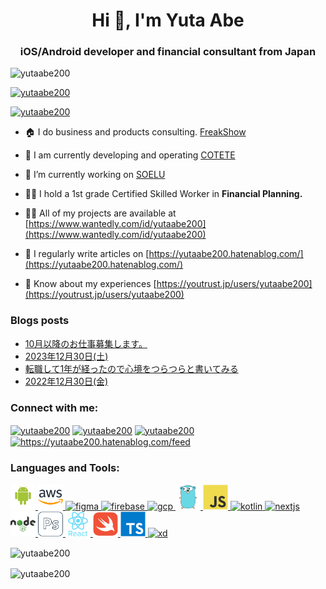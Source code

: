 <h1 align="center">Hi 👋, I'm Yuta Abe</h1>
<h3 align="center">iOS/Android developer and financial consultant from Japan</h3>

<p align="left"> <img src="https://komarev.com/ghpvc/?username=yutaabe200&label=Profile%20views&color=0e75b6&style=flat" alt="yutaabe200" /> </p>

<p align="left"> <a href="https://github.com/ryo-ma/github-profile-trophy"><img src="https://github-profile-trophy.vercel.app/?username=yutaabe200" alt="yutaabe200" /></a> </p>

<p align="left"> <a href="https://twitter.com/yutaabe200" target="blank"><img src="https://img.shields.io/twitter/follow/yutaabe200?logo=twitter&style=for-the-badge" alt="yutaabe200" /></a> </p>

- 🏠 I do business and products consulting. [FreakShow](https://freak-show.jp/)

- 🌱 I am currently developing and operating [COTETE](https://cotete.app/)

- 🧘 I’m currently working on [SOELU](https://www.soelu.com/)

- 🧑‍🎓 I hold a 1st grade Certified Skilled Worker in **Financial Planning.**

- 👨‍💻 All of my projects are available at [https://www.wantedly.com/id/yutaabe200](https://www.wantedly.com/id/yutaabe200)

- 📝 I regularly write articles on [https://yutaabe200.hatenablog.com/](https://yutaabe200.hatenablog.com/)

- 📄 Know about my experiences [https://youtrust.jp/users/yutaabe200](https://youtrust.jp/users/yutaabe200)

### Blogs posts
<!-- BLOG-POST-LIST:START -->
- [10月以降のお仕事募集します。](https://yutaabe200.hatenablog.com/entry/2024/07/28/10%E6%9C%88%E4%BB%A5%E9%99%8D%E3%81%AE%E3%81%8A%E4%BB%95%E4%BA%8B%E5%8B%9F%E9%9B%86%E3%81%97%E3%81%BE%E3%81%99%E3%80%82)
- [2023年12月30日&lpar;土&rpar;](https://yutaabe200.hatenablog.com/entry/2023/12/30/2023%E5%B9%B412%E6%9C%8830%E6%97%A5%28%E5%9C%9F%29)
- [転職して1年が経ったので心境をつらつらと書いてみる](https://yutaabe200.hatenablog.com/entry/2023/01/10/%E8%BB%A2%E8%81%B7%E3%81%97%E3%81%A61%E5%B9%B4%E3%81%8C%E7%B5%8C%E3%81%A3%E3%81%9F%E3%81%AE%E3%81%A7%E5%BF%83%E5%A2%83%E3%82%92%E3%81%A4%E3%82%89%E3%81%A4%E3%82%89%E3%81%A8%E6%9B%B8%E3%81%84)
- [2022年12月30日&lpar;金&rpar;](https://yutaabe200.hatenablog.com/entry/2022/12/30/2022%E5%B9%B412%E6%9C%8830%E6%97%A5%28%E9%87%91%29)
<!-- BLOG-POST-LIST:END -->

<h3 align="left">Connect with me:</h3>
<p align="left">
<a href="https://twitter.com/yutaabe200" target="blank"><img align="center" src="https://raw.githubusercontent.com/rahuldkjain/github-profile-readme-generator/master/src/images/icons/Social/twitter.svg" alt="yutaabe200" height="30" width="40" /></a>
<a href="https://fb.com/yutaabe200" target="blank"><img align="center" src="https://raw.githubusercontent.com/rahuldkjain/github-profile-readme-generator/master/src/images/icons/Social/facebook.svg" alt="yutaabe200" height="30" width="40" /></a>
<a href="https://instagram.com/yutaabe200" target="blank"><img align="center" src="https://raw.githubusercontent.com/rahuldkjain/github-profile-readme-generator/master/src/images/icons/Social/instagram.svg" alt="yutaabe200" height="30" width="40" /></a>
<a href="/https://yutaabe200.hatenablog.com/feed" target="blank"><img align="center" src="https://raw.githubusercontent.com/rahuldkjain/github-profile-readme-generator/master/src/images/icons/Social/rss.svg" alt="https://yutaabe200.hatenablog.com/feed" height="30" width="40" /></a>
</p>

<h3 align="left">Languages and Tools:</h3>
<p align="left"> <a href="https://developer.android.com" target="_blank" rel="noreferrer"> <img src="https://raw.githubusercontent.com/devicons/devicon/master/icons/android/android-original-wordmark.svg" alt="android" width="40" height="40"/> </a> <a href="https://aws.amazon.com" target="_blank" rel="noreferrer"> <img src="https://raw.githubusercontent.com/devicons/devicon/master/icons/amazonwebservices/amazonwebservices-original-wordmark.svg" alt="aws" width="40" height="40"/> </a> <a href="https://www.figma.com/" target="_blank" rel="noreferrer"> <img src="https://www.vectorlogo.zone/logos/figma/figma-icon.svg" alt="figma" width="40" height="40"/> </a> <a href="https://firebase.google.com/" target="_blank" rel="noreferrer"> <img src="https://www.vectorlogo.zone/logos/firebase/firebase-icon.svg" alt="firebase" width="40" height="40"/> </a> <a href="https://cloud.google.com" target="_blank" rel="noreferrer"> <img src="https://www.vectorlogo.zone/logos/google_cloud/google_cloud-icon.svg" alt="gcp" width="40" height="40"/> </a> <a href="https://golang.org" target="_blank" rel="noreferrer"> <img src="https://raw.githubusercontent.com/devicons/devicon/master/icons/go/go-original.svg" alt="go" width="40" height="40"/> </a> <a href="https://developer.mozilla.org/en-US/docs/Web/JavaScript" target="_blank" rel="noreferrer"> <img src="https://raw.githubusercontent.com/devicons/devicon/master/icons/javascript/javascript-original.svg" alt="javascript" width="40" height="40"/> </a> <a href="https://kotlinlang.org" target="_blank" rel="noreferrer"> <img src="https://www.vectorlogo.zone/logos/kotlinlang/kotlinlang-icon.svg" alt="kotlin" width="40" height="40"/> </a> <a href="https://nextjs.org/" target="_blank" rel="noreferrer"> <img src="https://cdn.worldvectorlogo.com/logos/nextjs-2.svg" alt="nextjs" width="40" height="40"/> </a> <a href="https://nodejs.org" target="_blank" rel="noreferrer"> <img src="https://raw.githubusercontent.com/devicons/devicon/master/icons/nodejs/nodejs-original-wordmark.svg" alt="nodejs" width="40" height="40"/> </a> <a href="https://www.photoshop.com/en" target="_blank" rel="noreferrer"> <img src="https://raw.githubusercontent.com/devicons/devicon/master/icons/photoshop/photoshop-line.svg" alt="photoshop" width="40" height="40"/> </a> <a href="https://reactjs.org/" target="_blank" rel="noreferrer"> <img src="https://raw.githubusercontent.com/devicons/devicon/master/icons/react/react-original-wordmark.svg" alt="react" width="40" height="40"/> </a> <a href="https://developer.apple.com/swift/" target="_blank" rel="noreferrer"> <img src="https://raw.githubusercontent.com/devicons/devicon/master/icons/swift/swift-original.svg" alt="swift" width="40" height="40"/> </a> <a href="https://www.typescriptlang.org/" target="_blank" rel="noreferrer"> <img src="https://raw.githubusercontent.com/devicons/devicon/master/icons/typescript/typescript-original.svg" alt="typescript" width="40" height="40"/> </a> <a href="https://www.adobe.com/products/xd.html" target="_blank" rel="noreferrer"> <img src="https://cdn.worldvectorlogo.com/logos/adobe-xd.svg" alt="xd" width="40" height="40"/> </a> </p>

<p><img align="center" src="https://github-readme-stats.vercel.app/api/top-langs?username=yutaabe200&show_icons=true&locale=en&layout=compact" alt="yutaabe200" /></p>

<p><img align="center" src="https://github-readme-streak-stats.herokuapp.com/?user=yutaabe200&theme=dark" alt="yutaabe200" /></p>
